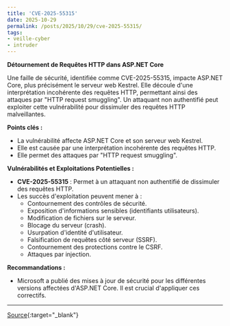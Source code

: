 ```yaml
---
title: 'CVE-2025-55315'
date: 2025-10-29
permalink: /posts/2025/10/29/cve-2025-55315/
tags:
- veille-cyber
- intruder
---
```

**Détournement de Requêtes HTTP dans ASP.NET Core**

Une faille de sécurité, identifiée comme CVE-2025-55315, impacte ASP.NET Core, plus précisément le serveur web Kestrel. Elle découle d'une interprétation incohérente des requêtes HTTP, permettant ainsi des attaques par "HTTP request smuggling". Un attaquant non authentifié peut exploiter cette vulnérabilité pour dissimuler des requêtes HTTP malveillantes.

**Points clés :**

*   La vulnérabilité affecte ASP.NET Core et son serveur web Kestrel.
*   Elle est causée par une interprétation incohérente des requêtes HTTP.
*   Elle permet des attaques par "HTTP request smuggling".

**Vulnérabilités et Exploitations Potentielles :**

*   **CVE-2025-55315** : Permet à un attaquant non authentifié de dissimuler des requêtes HTTP.
*   Les succès d'exploitation peuvent mener à :
    *   Contournement des contrôles de sécurité.
    *   Exposition d'informations sensibles (identifiants utilisateurs).
    *   Modification de fichiers sur le serveur.
    *   Blocage du serveur (crash).
    *   Usurpation d'identité d'utilisateur.
    *   Falsification de requêtes côté serveur (SSRF).
    *   Contournement des protections contre le CSRF.
    *   Attaques par injection.

**Recommandations :**

*   Microsoft a publié des mises à jour de sécurité pour les différentes versions affectées d'ASP.NET Core. Il est crucial d'appliquer ces correctifs.

---
[Source](https://cvemon.intruder.io/cves/CVE-2025-55315){:target="_blank"}
